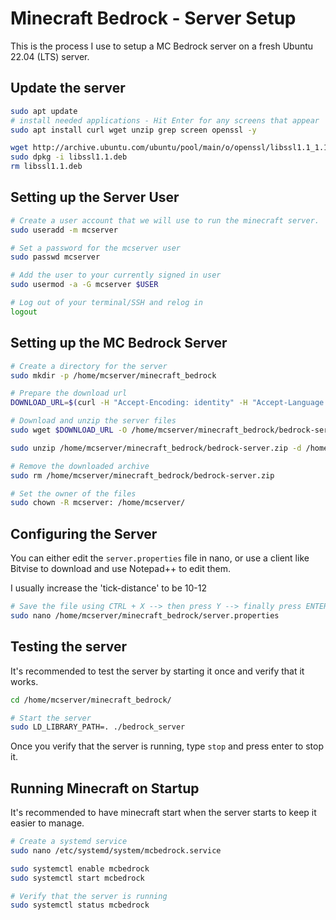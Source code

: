 # Minecraft Bedrock - Server Setup

This is the process I use to setup a MC Bedrock server on a fresh Ubuntu 22.04 (LTS) server.

## Update the server

```bash
sudo apt update
# install needed applications - Hit Enter for any screens that appear
sudo apt install curl wget unzip grep screen openssl -y

wget http://archive.ubuntu.com/ubuntu/pool/main/o/openssl/libssl1.1_1.1.1f-1ubuntu2_amd64.deb -O libssl1.1.deb
sudo dpkg -i libssl1.1.deb
rm libssl1.1.deb
```

## Setting up the Server User

```bash
# Create a user account that we will use to run the minecraft server.
sudo useradd -m mcserver

# Set a password for the mcserver user
sudo passwd mcserver

# Add the user to your currently signed in user
sudo usermod -a -G mcserver $USER

# Log out of your terminal/SSH and relog in
logout
```

## Setting up the MC Bedrock Server

```bash
# Create a directory for the server
sudo mkdir -p /home/mcserver/minecraft_bedrock

# Prepare the download url
DOWNLOAD_URL=$(curl -H "Accept-Encoding: identity" -H "Accept-Language: en" -s -L -A "Mozilla/4.0 (compatible; MSIE 6.0; Windows NT 5.1; BEDROCK-UPDATER)" https://minecraft.net/en-us/download/server/bedrock/ |  grep -o 'https://minecraft.azureedge.net/bin-linux/[^"]*')

# Download and unzip the server files
sudo wget $DOWNLOAD_URL -O /home/mcserver/minecraft_bedrock/bedrock-server.zip

sudo unzip /home/mcserver/minecraft_bedrock/bedrock-server.zip -d /home/mcserver/minecraft_bedrock/

# Remove the downloaded archive
sudo rm /home/mcserver/minecraft_bedrock/bedrock-server.zip

# Set the owner of the files
sudo chown -R mcserver: /home/mcserver/
```

## Configuring the Server

You can either edit the `server.properties` file in nano, or use a client like Bitvise to download and use Notepad++ to edit them.

I usually increase the 'tick-distance' to be 10-12

```bash
# Save the file using CTRL + X --> then press Y --> finally press ENTER
sudo nano /home/mcserver/minecraft_bedrock/server.properties
```

## Testing the server

It's recommended to test the server by starting it once and verify that it works.

```bash
cd /home/mcserver/minecraft_bedrock/

# Start the server
sudo LD_LIBRARY_PATH=. ./bedrock_server
```

Once you verify that the server is running, type `stop` and press enter to stop it.

## Running Minecraft on Startup

It's recommended to have minecraft start when the server starts to keep it easier to manage.

```bash
# Create a systemd service
sudo nano /etc/systemd/system/mcbedrock.service

sudo systemctl enable mcbedrock
sudo systemctl start mcbedrock

# Verify that the server is running
sudo systemctl status mcbedrock
```
